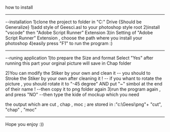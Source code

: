 how to install
____________________________
--installation
1)clone the project to folder in "C:\" Drive {Should be Generalize}
1)add style of Geesci.asl to your photoshop style root
2)install "vscode" then "Adobe Script Runner" Extension
3)in Setting of "Adobe Script Runner" Extension , choose the path where you install your photoshop
4)easily press "F1" to run the program :)
____________________________
--runing application
1)to prepare the Size and format Select "Yes"
after running this part your orginal picture will save in Chap folder

2)You can modify the Stiker by your own and clean it
	-- you should to Stroke the Stiker by your own after cleaning it !
	-- if you whant to rotate the picture , you should rotate it to "-45 degree"
		AND put "~" simbol at the end of their name !
	--then copy it to png folder again
3)run the program again , and press "NO" 
	--then type the kide of mockup which you need


the output which are cut , chap , moc ; are stored in :"c:\Geesi\png\"+ "cut", "chap" , "moc"
__________________________
Hope you enjoy :))

